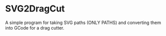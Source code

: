 # SVG2DragCut
A simple program for taking SVG paths (ONLY PATHS) and converting them into GCode for a drag cutter.
